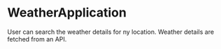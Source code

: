 # WeatherApplication

User can search the weather details for ny location. Weather details are fetched from an API.
